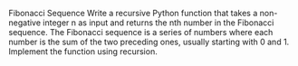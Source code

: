 Fibonacci Sequence
Write a recursive Python function that takes a non-negative integer n as input and returns the nth number in the Fibonacci sequence. The Fibonacci sequence is a series of numbers where each number is the sum of the two preceding ones, usually starting with 0 and 1. Implement the function using recursion.